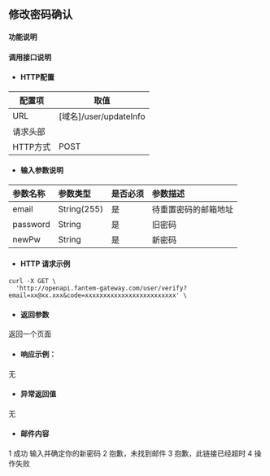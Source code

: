 ## 修改密码确认

#### 功能说明



#### 调用接口说明

* #### HTTP配置

| 配置项 | 取值 |
| --- | --- |
| URL | \[域名\]/user/updateInfo|
| 请求头部 |   |
| HTTP方式 | POST|

* #### 输入参数说明

| 参数名称 | 参数类型 | 是否必须 | 参数描述 |
| :--- | :--- | :--- | :--- |
| email| String\(255\) | 是 | 待重置密码的邮箱地址|
| password| String | 是 | 旧密码 |
| newPw| String | 是 | 新密码 |



* #### HTTP 请求示例

```
curl -X GET \
  'http://openapi.fantem-gateway.com/user/verify?email=xx@xx.xxx&code=xxxxxxxxxxxxxxxxxxxxxxxxx' \
```

* #### 返回参数

返回一个页面

* #### 响应示例：

无

* #### 异常返回值

无 

* #### 邮件内容

1 成功 输入并确定你的新密码
2 抱歉，未找到邮件
3 抱歉，此链接已经超时
4 操作失败 


